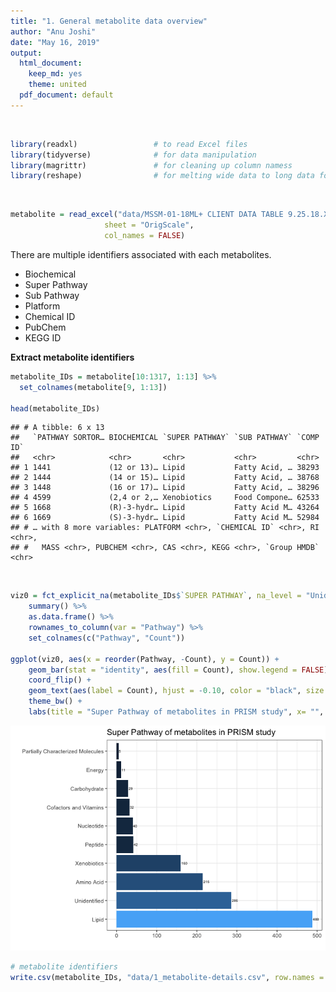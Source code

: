 ```yaml
---
title: "1. General metabolite data overview"
author: "Anu Joshi"
date: "May 16, 2019"
output:
  html_document:
    keep_md: yes
    theme: united
  pdf_document: default
---
```



<br>


```r
library(readxl)                 # to read Excel files
library(tidyverse)              # for data manipulation
library(magrittr)               # for cleaning up column namess
library(reshape)                # for melting wide data to long data format
```
<br>


```r
metabolite = read_excel("data/MSSM-01-18ML+ CLIENT DATA TABLE 9.25.18.XLSX", 
                     sheet = "OrigScale", 
                     col_names = FALSE)
```

There are multiple identifiers associated with each metabolites.   
* Biochemical       
* Super Pathway      
* Sub Pathway      
* Platform       
* Chemical ID      
* PubChem       
* KEGG ID      

**Extract metabolite identifiers** 

```r
metabolite_IDs = metabolite[10:1317, 1:13] %>%
  set_colnames(metabolite[9, 1:13])

head(metabolite_IDs)
```

```
## # A tibble: 6 x 13
##   `PATHWAY SORTOR… BIOCHEMICAL `SUPER PATHWAY` `SUB PATHWAY` `COMP ID`
##   <chr>            <chr>       <chr>           <chr>         <chr>    
## 1 1441             (12 or 13)… Lipid           Fatty Acid, … 38293    
## 2 1444             (14 or 15)… Lipid           Fatty Acid, … 38768    
## 3 1448             (16 or 17)… Lipid           Fatty Acid, … 38296    
## 4 4599             (2,4 or 2,… Xenobiotics     Food Compone… 62533    
## 5 1668             (R)-3-hydr… Lipid           Fatty Acid M… 43264    
## 6 1669             (S)-3-hydr… Lipid           Fatty Acid M… 52984    
## # … with 8 more variables: PLATFORM <chr>, `CHEMICAL ID` <chr>, RI <chr>,
## #   MASS <chr>, PUBCHEM <chr>, CAS <chr>, KEGG <chr>, `Group HMDB` <chr>
```
<br>


```r
viz0 = fct_explicit_na(metabolite_IDs$`SUPER PATHWAY`, na_level = "Unidentified") %>%
    summary() %>%
    as.data.frame() %>%
    rownames_to_column(var = "Pathway") %>%
    set_colnames(c("Pathway", "Count"))

ggplot(viz0, aes(x = reorder(Pathway, -Count), y = Count)) + 
    geom_bar(stat = "identity", aes(fill = Count), show.legend = FALSE) + 
    coord_flip() + 
    geom_text(aes(label = Count), hjust = -0.10, color = "black", size = 2) + 
    theme_bw() + 
    labs(title = "Super Pathway of metabolites in PRISM study", x= "", y = "")
```

![](01_data-reshaping_files/figure-html/id-viz-1.png)<!-- -->



```r
# metabolite identifiers
write.csv(metabolite_IDs, "data/1_metabolite-details.csv", row.names = FALSE)
```
